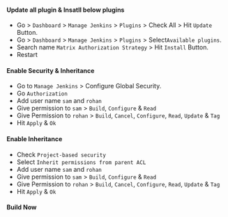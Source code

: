 #### Update all plugin & Insatll below plugins

- Go > `Dashboard` > `Manage Jenkins` > `Plugins` > Check All > Hit `Update` Button.
- Go > `Dashboard` > `Manage Jenkins` > `Plugins` > Select`Available plugins`.
- Search name `Matrix Authorization Strategy` > Hit `Install` Button.
- Restart

#### Enable Security & Inheritance

- Go to `Manage Jenkins` > Configure Global Security.
- Go `Authorization`
- Add user name `sam` and `rohan`
- Give permission to `sam` > `Build`, `Configure` & `Read`
- Give Permission to `rohan` > `Build`, `Cancel`, `Configure`, `Read`, `Update` & `Tag`
- Hit `Apply` & `Ok`

#### Enable Inheritance

- Check `Project-based security`
- Select `Inherit permissions from parent ACL`
- Add user name `sam` and `rohan`
- Give permission to `sam` > `Build`, `Configure` & `Read`
- Give Permission to `rohan` > `Build`, `Cancel`, `Configure`, `Read`, `Update` & `Tag`
- Hit `Apply` & `Ok`

#### Build Now

